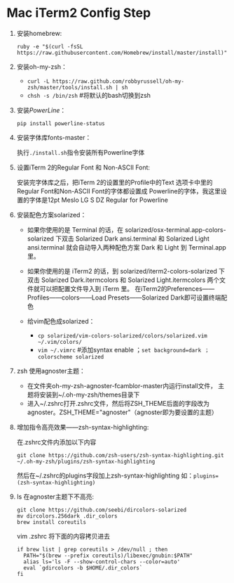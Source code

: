 Mac iTerm2 Config Step
======================
1. 安装homebrew:
    ```
    ruby -e "$(curl -fsSL https://raw.githubusercontent.com/Homebrew/install/master/install)"
    ```

2. 安装oh-my-zsh：
    - `curl -L https://raw.github.com/robbyrussell/oh-my-zsh/master/tools/install.sh | sh`
    - `chsh -s /bin/zsh` #将默认的bash切换到zsh

3. 安装*PowerLine*：

    `pip install powerline-status`

4. 安装字体库fonts-master：

    执行`./install.sh`指令安装所有Powerline字体

5. 设置iTerm 2的Regular Font 和 Non-ASCII Font:

    安装完字体库之后，把iTerm 2的设置里的Profile中的Text 选项卡中里的Regular Font和Non-ASCII Font的字体都设置成 Powerline的字体，我这里设置的字体是12pt Meslo LG S DZ Regular for Powerline

6. 安装配色方案solarized：

    - 如果你使用的是 Terminal 的话，在 solarized/osx-terminal.app-colors-solarized 下双击 Solarized Dark ansi.terminal 和 Solarized Light ansi.terminal 就会自动导入两种配色方案 Dark 和 Light 到 Terminal.app 里。
    - 如果你使用的是 iTerm2 的话，到 solarized/iterm2-colors-solarized 下双击 Solarized Dark.itermcolors 和 Solarized Light.itermcolors 两个文件就可以把配置文件导入到 iTerm 里。
      在iTerm2的Preferences——Profiles——colors——Load Presets——Solarized Dark即可设置终端配色

    -  给vim配色成solarized：
        - `cp solarized/vim-colors-solarized/colors/solarized.vim ~/.vim/colors/`
        - `vim ~/.vimrc` #添加syntax enable ；`set background=dark ；colorscheme solarized`

7. zsh 使用agnoster主题：

    - 在文件夹oh-my-zsh-agnoster-fcamblor-master内运行install文件， 主题将安装到~/.oh-my-zsh/themes目录下
    - 进入~/.zshrc打开.zshrc文件，然后将ZSH_THEME后面的字段改为agnoster。ZSH_THEME="agnoster"（agnoster即为要设置的主题）

8.  增加指令高亮效果——zsh-syntax-highlighting:

    在.zshrc文件内添加以下内容
    ```
    git clone https://github.com/zsh-users/zsh-syntax-highlighting.git ~/.oh-my-zsh/plugins/zsh-syntax-highlighting
    ```
    然后在~/.zshrc的plugins字段加上zsh-syntax-highlighting 如：`plugins=(zsh-syntax-highlighting)`

9. ls 在agnoster主题下不高亮:

    ```
	git clone https://github.com/seebi/dircolors-solarized
	mv dircolors.256dark .dir_colors
	brew install coreutils
    ```

	vim .zshrc 将下面的内容拷贝进去
    ```
	if brew list | grep coreutils > /dev/null ; then
	  PATH="$(brew --prefix coreutils)/libexec/gnubin:$PATH"
	  alias ls='ls -F --show-control-chars --color=auto'
	  eval `gdircolors -b $HOME/.dir_colors`
	fi
    ```

